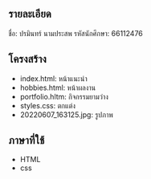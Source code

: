## รายละเอียด
ชื่อ: ปรมินทร์ นามประสพ
รหัสนักศึกษา: 66112476

## โครงสร้าง
- index.html: หน้าแนะนำ
- hobbies.html: หน้าผลงาน
- portfolio.hltm: กิจกรรมยามว่าง
- styles.css: ตกแต่ง
- 20220607_163125.jpg: รูปภาพ

## ภาษาที่ใช้
- HTML
- css